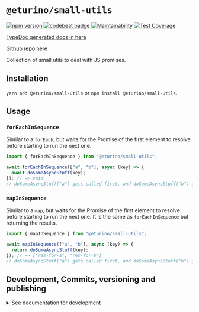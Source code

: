# `@eturino/small-utils`

[![npm version](https://badge.fury.io/js/%40eturino%2Fsmall-utils.svg)](https://badge.fury.io/js/%40eturino%2Fsmall-utils)
[![codebeat badge](https://codebeat.co/badges/ee945253-aaba-4ad7-b8ea-3d0fa9fa8b8c)](https://codebeat.co/projects/github-com-eturino-small-utils-master)
[![Maintainability](https://api.codeclimate.com/v1/badges/2b8116da70d362593c6a/maintainability)](https://codeclimate.com/github/eturino/small-utils/maintainability)
[![Test Coverage](https://api.codeclimate.com/v1/badges/2b8116da70d362593c6a/test_coverage)](https://codeclimate.com/github/eturino/small-utils/test_coverage)

[TypeDoc generated docs in here](https://eturino.github.io/small-utils)

[Github repo here](https://github.com/eturino/small-utils)

Collection of small utils to deal with JS promises.

## Installation

`yarn add @eturino/small-utils` or `npm install @eturino/small-utils`.

## Usage

### `forEachInSequence`

Similar to a `forEach`, but waits for the Promise of the first element to resolve before starting to run the next one.

```typescript
import { forEachInSequence } from "@eturino/small-utils";

await forEachInSequence(["a", "b"], async (key) => {
  await doSomeAsyncStuff(key);
}); // => void
// doSomeAsyncStuff("a") gets called first, and doSomeAsyncStuff("b") gets called only when the first one finished.
```

### `mapInSequence`

Similar to a `map`, but waits for the Promise of the first element to resolve before starting to run the next one. It is the same as `forEachInSequence` but returning the results.

```typescript
import { mapInSequence } from "@eturino/small-utils";

await mapInSequence(["a", "b"], async (key) => {
  return doSomeAsyncStuff(key);
}); // => ["res-for-a", "res-for-b"]
// doSomeAsyncStuff("a") gets called first, and doSomeAsyncStuff("b") gets called only when the first one finished.
```

## Development, Commits, versioning and publishing

<details><summary>See documentation for development</summary>
<p>

See [The Typescript-Starter docs](https://github.com/bitjson/typescript-starter#bump-version-update-changelog-commit--tag-release).

### Commits and CHANGELOG

For commits, you should use [`commitizen`](https://github.com/commitizen/cz-cli)

```sh
yarn global add commitizen

#commit your changes:
git cz
```

As typescript-starter docs state:

This project is tooled for [conventional changelog](https://github.com/conventional-changelog/conventional-changelog) to make managing releases easier. See the [standard-version](https://github.com/conventional-changelog/standard-version) documentation for more information on the workflow, or [`CHANGELOG.md`](CHANGELOG.md) for an example.

```sh
# bump package.json version, update CHANGELOG.md, git tag the release
yarn run version
```

You may find a tool like [**`wip`**](https://github.com/bitjson/wip) helpful for managing work in progress before you're ready to create a meaningful commit.

### Creating the first version

Once you are ready to create the first version, run the following (note that `reset` is destructive and will remove all files not in the git repo from the directory).

```sh
# Reset the repo to the latest commit and build everything
yarn run reset && yarn run test && yarn run doc:html

# Then version it with standard-version options. e.g.:
# don't bump package.json version
yarn run version -- --first-release

# Other popular options include:

# PGP sign it:
# $ yarn run version -- --sign

# alpha release:
# $ yarn run version -- --prerelease alpha
```

And after that, remember to [publish the docs](#publish-the-docs).

And finally push the new tags to github and publish the package to npm.

```sh
# Push to git
git push --follow-tags origin master

# Publish to NPM (allowing public access, required if the package name is namespaced like `@somewhere/some-lib`)
yarn publish --access public
```

### Publish the Docs

```sh
yarn run doc:html && yarn run doc:publish
```

This will generate the docs and publish them in github pages.

### Generate a version

There is a single yarn command for preparing a new release. See [One-step publish preparation script in TypeScript-Starter](https://github.com/bitjson/typescript-starter#one-step-publish-preparation-script)

```sh
# Prepare a standard release
yarn prepare-release

# Push to git
git push --follow-tags origin master

# Publish to NPM (allowing public access, required if the package name is namespaced like `@somewhere/some-lib`)
yarn publish --access public
```

</p>
</details>
